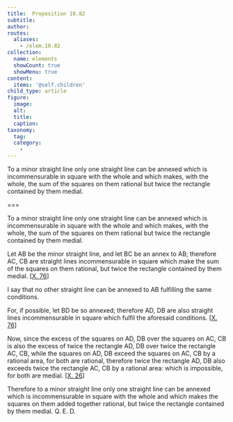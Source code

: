 ```yaml
---
title:  Proposition 10.82
subtitle: 
author:
routes:
  aliases:
    - /elem.10.82
collection:
  name: elements
  showCount: true
  showMenu: true
content:
  items: '@self.children'
child_type: article
figure:
  image:
  alt:
  title:
  caption:
taxonomy:
  tag:
  category:
    - 
---
```


<p><hi rend="ital">To a minor straight line only one straight line can be annexed which is incommensurable in square with the whole and which makes, with the whole, the sum of the squares on them rational but twice the rectangle contained by them medial</hi>. </p>

===

<p><span class="ital">To a minor straight line only one straight line can be annexed which is incommensurable in square with the whole and which makes, with the whole, the sum of the squares on them rational but twice the rectangle contained by them medial</span>. </p>

<p>Let <span class="ital">AB</span> be the minor straight line, and let <span class="ital">BC</span> be an annex to <span class="ital">AB</span>;  therefore <span class="ital">AC</span>, <span class="ital">CB</span> are straight lines incommensurable in square <pb n="173"/>which make the sum of the squares on them rational, but twice the rectangle contained by them medial. [<a href="/elem.10.76">X. 76</a>] </p>

<p>I say that no other straight line can be annexed to <span class="ital">AB</span> fulfilling the same conditions. </p>

<p>For, if possible, let <span class="ital">BD</span> be so annexed; therefore <span class="ital">AD</span>, <span class="ital">DB</span> are also straight lines incommensurable in square which fulfil the aforesaid conditions. [<a href="/elem.10.76">X. 76</a>] </p>

<p>Now, since the excess of the squares on <span class="ital">AD</span>, <span class="ital">DB</span> over the squares on <span class="ital">AC</span>, <span class="ital">CB</span> is also the excess of twice the rectangle <span class="ital">AD</span>, <span class="ital">DB</span> over twice the rectangle <span class="ital">AC</span>, <span class="ital">CB</span>, while the squares on <span class="ital">AD</span>, <span class="ital">DB</span> exceed the squares on <span class="ital">AC</span>, <span class="ital">CB</span> by a rational area, for both are rational, therefore twice the rectangle <span class="ital">AD</span>, <span class="ital">DB</span> also exceeds twice the rectangle <span class="ital">AC</span>, <span class="ital">CB</span> by a rational area: which is impossible, for both are medial. [<a href="/elem.10.26">X. 26</a>] </p>

<p>Therefore to a minor straight line only one straight line can be annexed which is incommensurable in square with the whole and which makes the squares on them added together rational, but twice the rectangle contained by them medial. Q. E. D.</p>
